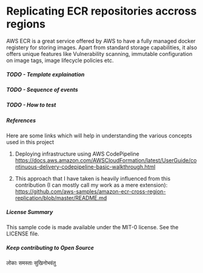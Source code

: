 # Replicating ECR repositories accross regions

AWS ECR is a great service offered by AWS to have a fully managed docker registery for storing images. Apart from standard storage capabilities, it also offers unique features like Vulnerability scanning, immutable configuration on image tags, image lifecycle policies etc.



##### TODO - Template explaination
##### TODO - Sequence of events
##### TODO - How to test

##### References

Here are some links which will help in understanding the various concepts used in this project
1. Deploying infrastructure using AWS CodePipeline
https://docs.aws.amazon.com/AWSCloudFormation/latest/UserGuide/continuous-delivery-codepipeline-basic-walkthrough.html

2. This approach that I have taken is heavily influenced from this contribution (I can mostly call my work as a mere extension):
https://github.com/aws-samples/amazon-ecr-cross-region-replication/blob/master/README.md


##### License Summary
This sample code is made available under the MIT-0 license. See the LICENSE file.

##### Keep contributing to Open Source
लोकाः समस्ताः सुखिनोभवंतु
